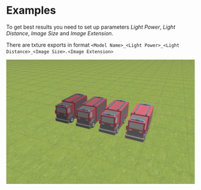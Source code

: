 # Examples

To get best results you need to set up parameters _Light Power_, _Light Distance_, _Image Size_ and _Image Extension_.

There are txture exports in format ```<Model Name>_<Light Power>_<Light Distance>_<Image Size>.<Image Extension>```

![Texture Export Examples](https://raw.githubusercontent.com/markokosticdev/texture-export-blender-plugin/master/examples/texture_export_examples.png)